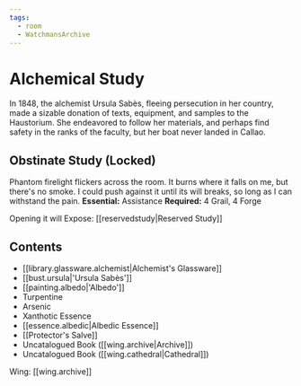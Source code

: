```yaml
---
tags:
  - room
  - WatchmansArchive
---
```

# Alchemical Study
In 1848, the alchemist Ursula Sabès, fleeing persecution in her country, made a sizable donation of texts, equipment, and samples to the Haustorium. She endeavored to follow her materials, and perhaps find safety in the ranks of the faculty, but her boat never landed in Callao.
## Obstinate Study (Locked)
Phantom firelight flickers across the room. It burns where it falls on me, but there's no smoke. I could push against it until its will breaks, so long as I can withstand the pain.
**Essential:** Assistance
**Required:** 4 Grail, 4 Forge

Opening it will Expose:
[[reservedstudy|Reserved Study]]
## Contents
- [[library.glassware.alchemist|Alchemist's Glassware]]
- [[bust.ursula|'Ursula Sabès']]
- [[painting.albedo|'Albedo']]
- Turpentine
- Arsenic
- Xanthotic Essence
- [[essence.albedic|Albedic Essence]]
- [[Protector's Salve]]
- Uncatalogued Book ([[wing.archive|Archive]])
- Uncatalogued Book ([[wing.cathedral|Cathedral]])

Wing: [[wing.archive]]
